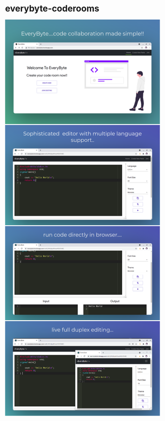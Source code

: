 # everybyte-coderooms

<img src="s1.png"> 
<img src="s2.png"> 
<img src="s3.png"> 
<img src="s4.png"> 


 
